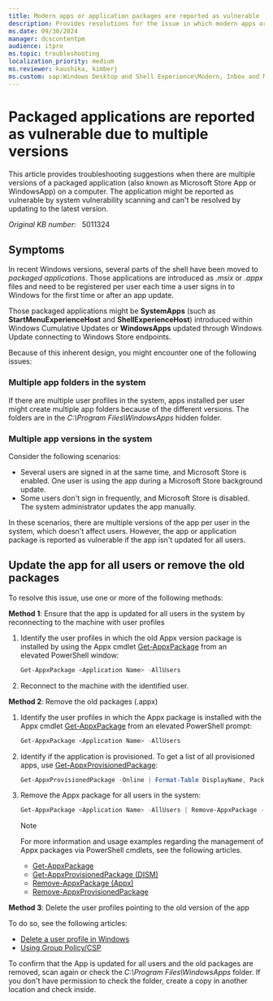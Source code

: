 ```yaml
---
title: Modern apps or application packages are reported as vulnerable
description: Provides resolutions for the issue in which modern apps or application packages are reported by vulnerability scanning due to multiple versions.
ms.date: 09/30/2024
manager: dcscontentpm
audience: itpro
ms.topic: troubleshooting
localization_priority: medium
ms.reviewer: kaushika, kimberj
ms.custom: sap:Windows Desktop and Shell Experience\Modern, Inbox and Microsoft Store Apps, csstroubleshoot
---
```

# Packaged applications are reported as vulnerable due to multiple versions

This article provides troubleshooting suggestions when there are multiple versions of a packaged application (also known as Microsoft Store App or WindowsApp) on a computer. The application might be reported as vulnerable by system vulnerability scanning and can't be resolved by updating to the latest version.

*Original KB number:* &nbsp; 5011324

## Symptoms

In recent Windows versions, several parts of the shell have been moved to *packaged applications*. Those applications are introduced as *.msix* or *.appx* files and need to be registered per user each time a user signs in to Windows for the first time or after an app update.

Those packaged applications might be **SystemApps** (such as **StartMenuExperienceHost** and **ShellExperienceHost**) introduced within Windows Cumulative Updates or **WindowsApps** updated through Windows Update connecting to Windows Store endpoints.

Because of this inherent design, you might encounter one of the following issues:

### Multiple app folders in the system

If there are multiple user profiles in the system, apps installed per user might create multiple app folders because of the different versions. The folders are in the *C:\\Program Files\\WindowsApps* hidden folder.

### Multiple app versions in the system

Consider the following scenarios:

- Several users are signed in at the same time, and Microsoft Store is enabled. One user is using the app during a Microsoft Store background update.
- Some users don't sign in frequently, and Microsoft Store is disabled. The system administrator updates the app manually.

In these scenarios, there are multiple versions of the app per user in the system, which doesn't affect users. However, the app or application package is reported as vulnerable if the app isn't updated for all users.

## Update the app for all users or remove the old packages

To resolve this issue, use one or more of the following methods:

**Method 1**: Ensure that the app is updated for all users in the system by reconnecting to the machine with user profiles

1. Identify the user profiles in which the old Appx version package is installed by using the Appx cmdlet [Get-AppxPackage](/powershell/module/appx/get-appxpackage) from an elevated PowerShell window:

   ```powershell
   Get-AppxPackage <Application Name> -AllUsers
   ```

2. Reconnect to the machine with the identified user.

**Method 2**: Remove the old packages (.appx)

1. Identify the user profiles in which the Appx package is installed with the Appx cmdlet [Get-AppxPackage](/powershell/module/appx/get-appxpackage) from an elevated PowerShell prompt:

   ```powershell
   Get-AppxPackage <Application Name> -AllUsers
   ```

2. Identify if the application is provisioned. To get a list of all provisioned apps, use [Get-AppxProvisionedPackage](/powershell/module/dism/get-appxprovisionedpackage):

   ```powershell
   Get-AppxProvisionedPackage -Online | Format-Table DisplayName, PackageName
   ```

3. Remove the Appx package for all users in the system:

   ```powershell
   Get-AppxPackage <Application Name> -AllUsers | Remove-AppxPackage -AllUsers
   ```

   > [!NOTE]
   > For more information and usage examples regarding the management of Appx packages via PowerShell cmdlets, see the following articles.
   >
   > - [Get-AppxPackage](/powershell/module/appx/get-appxpackage)
   > - [Get-AppxProvisionedPackage (DISM)](/powershell/module/dism/get-appxprovisionedpackage)
   > - [Remove-AppxPackage (Appx)](/powershell/module/appx/remove-appxpackage)
   > - [Remove-AppxProvisionedPackage](/powershell/module/dism/remove-appxprovisionedpackage)

**Method 3**: Delete the user profiles pointing to the old version of the app

To do so, see the following articles:

- [Delete a user profile in Windows](../../windows-server/user-profiles-and-logon/delete-user-profile.md)  
- [Using Group Policy/CSP](/windows/client-management/mdm/policy-csp-admx-userprofiles#cleanupprofiles)

To confirm that the App is updated for all users and the old packages are removed, scan again or check the *C:\\Program Files\\WindowsApps* folder. If you don't have permission to check the folder, create a copy in another location and check inside.
